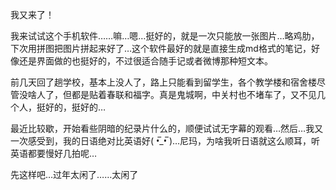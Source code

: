 我又来了！

我来试试这个手机软件……嘛…嗯…挺好的，就是一次只能放一张图片…略鸡肋，下次用拼图把图片拼起来好了…这个软件最好的就是直接生成md格式的笔记，好像还是界面做的也挺好的，不过很适合随手记或者微博那种短文本。

前几天回了趟学校，基本上没人了，路上只能看到留学生，各个教学楼和宿舍楼尽管没啥人了，但都是贴着春联和福字。真是鬼城啊，中关村也不堵车了，又不见几个人，挺好的，挺好的…

最近比较歇，开始看些阴暗的纪录片什么的，顺便试试无字幕的观看…然后…我又一次感受到，我的日语绝对比英语好( •̅_•̅ )…尼玛，为啥我听日语就这么顺耳，听英语都要慢好几拍呢…

先这样吧…过年太闲了……太闲了
